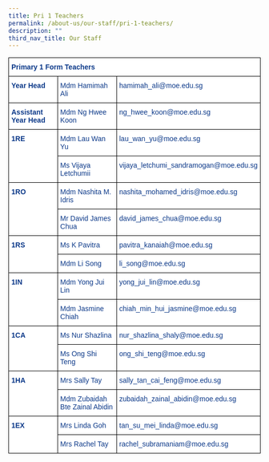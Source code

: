 ```yaml
---
title: Pri 1 Teachers
permalink: /about-us/our-staff/pri-1-teachers/
description: ""
third_nav_title: Our Staff
---
```

<style type="text/css">
.tg  {border-collapse:collapse;border-spacing:0;}
.tg td{border-color:black;border-style:solid;border-width:1px;font-family:Arial, sans-serif;font-size:14px;
  overflow:hidden;padding:10px 5px;word-break:normal;}
.tg th{border-color:black;border-style:solid;border-width:1px;font-family:Arial, sans-serif;font-size:14px;
  font-weight:normal;overflow:hidden;padding:10px 5px;word-break:normal;}
.tg .tg-ifvt{background-color:#FFF;color:#0C3989;font-weight:bold;text-align:left;vertical-align:top}
.tg .tg-vvbc{background-color:#FFF;color:#0C3989;text-align:left;vertical-align:top}
</style>
<table class="tg">
<thead>
  <tr>
    <th class="tg-ifvt" colspan="3" style="border: 1px solid black">Primary 1 Form Teachers</th>
  </tr>
</thead>
<tbody>
  <tr>
    <td class="tg-ifvt" style="border: 1px solid black"><b>Year Head</b></td>
    <td class="tg-vvbc" style="border: 1px solid black">Mdm Hamimah Ali</td>
    <td class="tg-vvbc" style="border: 1px solid black">hamimah_ali@moe.edu.sg</td>
  </tr>
  <tr>
    <td class="tg-ifvt" style="border: 1px solid black"><b>Assistant Year Head</b></td>
    <td class="tg-vvbc" style="border: 1px solid black">Mdm Ng Hwee Koon</td>
    <td class="tg-vvbc" style="border: 1px solid black">ng_hwee_koon@moe.edu.sg</td>
  </tr>
  <tr>
    <td class="tg-ifvt" rowspan="2" style="border: 1px solid black"><b>1RE</b></td>
    <td class="tg-vvbc" style="border: 1px solid black">Mdm Lau Wan Yu</td>
    <td class="tg-vvbc" style="border: 1px solid black">lau_wan_yu@moe.edu.sg</td>
  </tr>
  <tr>
    <td class="tg-vvbc" style="border: 1px solid black">Ms Vijaya Letchumii</td>
    <td class="tg-vvbc" style="border: 1px solid black">vijaya_letchumi_sandramogan@moe.edu.sg</td>
  </tr>
  <tr>
    <td class="tg-ifvt" rowspan="2" style="border: 1px solid black"><b>1RO</b></td>
    <td class="tg-vvbc" style="border: 1px solid black">Mdm Nashita M. Idris</td>
    <td class="tg-vvbc" style="border: 1px solid black">nashita_mohamed_idris@moe.edu.sg</td>
  </tr>
  <tr>
    <td class="tg-vvbc" style="border: 1px solid black">Mr David James Chua</td>
    <td class="tg-vvbc" style="border: 1px solid black">david_james_chua@moe.edu.sg</td>
  </tr>
  <tr>
    <td class="tg-ifvt" rowspan="2" style="border: 1px solid black"><b>1RS</b></td>
    <td class="tg-vvbc" style="border: 1px solid black">Ms K Pavitra</td>
    <td class="tg-vvbc" style="border: 1px solid black">pavitra_kanaiah@moe.edu.sg</td>
  </tr>
  <tr>
    <td class="tg-vvbc" style="border: 1px solid black">Mdm Li Song</td>
    <td class="tg-vvbc" style="border: 1px solid black">li_song@moe.edu.sg</td>
  </tr>
  <tr>
    <td class="tg-ifvt" rowspan="2" style="border: 1px solid black"><b>1IN</b></td>
    <td class="tg-vvbc" style="border: 1px solid black">Mdm Yong Jui Lin</td>
    <td class="tg-vvbc" style="border: 1px solid black">yong_jui_lin@moe.edu.sg</td>
  </tr>
  <tr>
    <td class="tg-vvbc" style="border: 1px solid black">Mdm Jasmine Chiah</td>
    <td class="tg-vvbc" style="border: 1px solid black">chiah_min_hui_jasmine@moe.edu.sg</td>
  </tr>
  <tr>
    <td class="tg-ifvt" rowspan="2" style="border: 1px solid black"><b>1CA</b></td>
    <td class="tg-vvbc" style="border: 1px solid black">Ms Nur Shazlina</td>
    <td class="tg-vvbc" style="border: 1px solid black">nur_shazlina_shaly@moe.edu.sg</td>
  </tr>
  <tr>
    <td class="tg-vvbc" style="border: 1px solid black">Ms Ong Shi Teng</td>
    <td class="tg-vvbc" style="border: 1px solid black">ong_shi_teng@moe.edu.sg</td>
  </tr>
  <tr>
    <td class="tg-ifvt" rowspan="2" style="border: 1px solid black"><b>1HA</b></td>
    <td class="tg-vvbc" style="border: 1px solid black">Mrs Sally Tay</td>
    <td class="tg-vvbc" style="border: 1px solid black">sally_tan_cai_feng@moe.edu.sg</td>
  </tr>
  <tr>
    <td class="tg-vvbc" style="border: 1px solid black">Mdm Zubaidah Bte Zainal Abidin</td>
    <td class="tg-vvbc" style="border: 1px solid black">zubaidah_zainal_abidin@moe.edu.sg</td>
  </tr>
  <tr>
    <td class="tg-ifvt" rowspan="2" style="border: 1px solid black"><b>1EX</b></td>
    <td class="tg-vvbc" style="border: 1px solid black">Mrs Linda Goh</td>
    <td class="tg-vvbc" style="border: 1px solid black">tan_su_mei_linda@moe.edu.sg</td>
  </tr>
  <tr>
    <td class="tg-vvbc" style="border: 1px solid black">Mrs Rachel Tay</td>
    <td class="tg-vvbc" style="border: 1px solid black">rachel_subramaniam@moe.edu.sg</td>
  </tr>
</tbody>
</table>